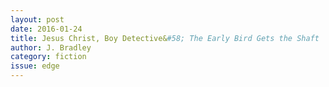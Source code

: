 ```yaml
---
layout: post 
date: 2016-01-24
title: Jesus Christ, Boy Detective&#58; The Early Bird Gets the Shaft
author: J. Bradley
category: fiction
issue: edge
---
```

